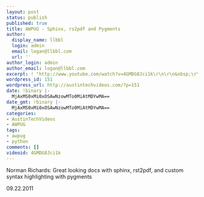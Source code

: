 ```yaml
---
layout: post
status: publish
published: true
title: AWPUG - Sphinx, rs2pdf and Pygments
author:
  display_name: llbbl
  login: admin
  email: logan@llbbl.com
  url: ''
author_login: admin
author_email: logan@llbbl.com
excerpt: ! "http://www.youtube.com/watch?v=4GMDG8Jci1k\r\n\r\n&nbsp;\r\n\r\n"
wordpress_id: 151
wordpress_url: http://austintechvideos.com/?p=151
date: !binary |-
  MjAxMS0xMi0xOSAwNzowMTo0MiAtMDYwMA==
date_gmt: !binary |-
  MjAxMS0xMi0xOSAwNzowMTo0MiAtMDYwMA==
categories:
- AustinTechVideos
- AWPUG
tags:
- awpug
- python
comments: []
videoid: 4GMDG8Jci1k
---
```

<p>Norman Richards: Great looking docs with sphinx, rst2pdf, and custom syntax highlighting with pygments</p>
<p>09.22.2011</p>
